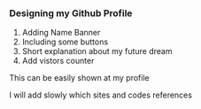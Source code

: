### Designing my Github Profile

1. Adding Name Banner
2. Including some buttons
3. Short explanation about my future dream
4. Add vistors counter

This can be easily shown at my profile

I will add slowly which sites and codes references